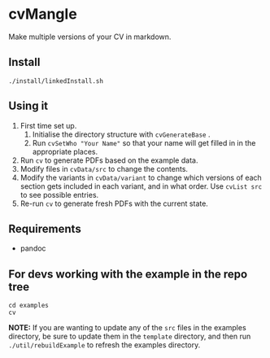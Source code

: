 # cvMangle

Make multiple versions of your CV in markdown.

## Install

```
./install/linkedInstall.sh
```

## Using it

1. First time set up.
    1. Initialise the directory structure with `cvGenerateBase` .
    1. Run `cvSetWho "Your Name"` so that your name will get filled in in the appropriate places.
1. Run `cv` to generate PDFs based on the example data.
1. Modify files in `cvData/src` to change the contents.
1. Modify the variants in `cvData/variant` to change which versions of each section gets included in each variant, and in what order. Use `cvList src` to see possible entries.
1. Re-run `cv` to generate fresh PDFs with the current state.

## Requirements

* pandoc

## For devs working with the example in the repo tree

```
cd examples
cv
```

**NOTE:** If you are wanting to update any of the `src` files in the examples directory, be sure to update them in the `template` directory, and then run `./util/rebuildExample` to refresh the examples directory.
